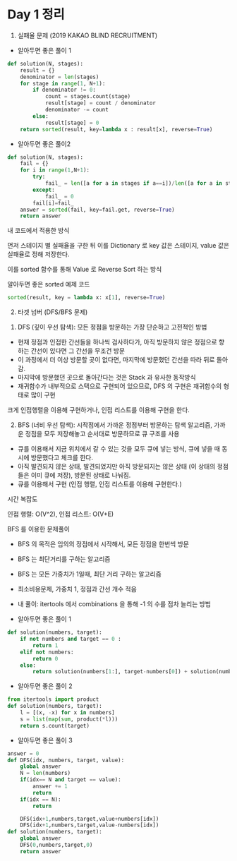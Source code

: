 # Day 1 정리

1. 실패율 문제 (2019 KAKAO BLIND RECRUITMENT)

- 알아두면 좋은 풀이 1
```python
def solution(N, stages):
    result = {}
    denominator = len(stages)
    for stage in range(1, N+1):
        if denominator != 0:
            count = stages.count(stage)
            result[stage] = count / denominator
            denominator -= count
        else:
            result[stage] = 0
    return sorted(result, key=lambda x : result[x], reverse=True)
```
- 알아두면 좋은 풀이2
```python
def solution(N, stages):
    fail = {}
    for i in range(1,N+1):
        try:
            fail_ = len([a for a in stages if a==i])/len([a for a in stages if a>=i])
        except:
            fail_ = 0
        fail[i]=fail_
    answer = sorted(fail, key=fail.get, reverse=True)
    return answer
```
내 코드에서 적용한 방식

먼저 스테이지 별 실패율을 구한 뒤 이를 Dictionary 로 key 값은 스테이지, value 값은 실패율로 정해 저장한다.

이를 sorted 함수를 통해 Value 로 Reverse Sort 하는 방식

알아두면 좋은 sorted 예제 코드
```python
sorted(result, key = lambda x: x[1], reverse=True)
```

2. 타겟 넘버 (DFS/BFS 문제)

1) DFS (깊이 우선 탐색): 모든 정점을 방문하는 가장 단순하고 고전적인 방법

- 현재 정점과 인접한 간선들을 하나씩 검사하다가, 아직 방문하지 않은 정점으로 향하는 간선이 있다면 그 간선을 무조건 방문
- 이 과정에서 더 이상 방문할 곳이 없다면, 마지막에 방문했던 간선을 따라 뒤로 돌아감.
- 마지막에 방문했던 곳으로 돌아간다는 것은 Stack 과 유사한 동작방식
- 재귀함수가 내부적으로 스택으로 구현되어 있으므로, DFS 의 구현은 재귀함수의 형태로 많이 구현

크게 인접행렬을 이용해 구현하거나, 인접 리스트를 이용해 구현을 한다.

2) BFS (너비 우선 탐색): 시작점에서 가까운 정점부터 방문하는 탐색 알고리즘, 가까운 정점을 모두 저장해놓고 순서대로 방문하므로 큐 구조를 사용

- 큐를 이용해서 지금 위치에서 갈 수 있는 것을 모두 큐에 넣는 방식, 큐에 넣을 때 동시에 방문했다고 체크를 한다.
- 아직 발견되지 않은 상태, 발견되었지만 아직 방문되지는 않은 상태 (이 상태의 정점들은 이미 큐에 저장), 방문된 상태로 나눠짐.
- 큐를 이용해서 구현 (인접 행렬, 인접 리스트를 이용해 구현한다.)

시간 복잡도

인접 행렬: O(V^2), 인접 리스트: O(V+E)

BFS 를 이용한 문제풀이

- BFS 의 목적은 임의의 정점에서 시작해서, 모든 정점을 한번씩 방문
- BFS 는 최단거리를 구하는 알고리즘
- BFS 는 모든 가중치가 1일때, 최단 거리 구하는 알고리즘
- 최소비용문제, 가중치 1, 정점과 간선 개수 적음

- 내 풀이: itertools 에서 combinations 을 통해 -1 의 수를 점차 늘리는 방법

- 알아두면 좋은 풀이 1
```python
def solution(numbers, target):
    if not numbers and target == 0 :
        return 1
    elif not numbers:
        return 0
    else:
        return solution(numbers[1:], target-numbers[0]) + solution(numbers[1:], target+numbers[0])
```

- 알아두면 좋은 풀이 2
```python
from itertools import product
def solution(numbers, target):
    l = [(x, -x) for x in numbers]
    s = list(map(sum, product(*l)))
    return s.count(target)
```

- 알아두면 좋은 풀이 3
```python
answer = 0
def DFS(idx, numbers, target, value):
    global answer
    N = len(numbers)
    if(idx== N and target == value):
        answer += 1
        return
    if(idx == N):
        return

    DFS(idx+1,numbers,target,value+numbers[idx])
    DFS(idx+1,numbers,target,value-numbers[idx])
def solution(numbers, target):
    global answer
    DFS(0,numbers,target,0)
    return answer
```